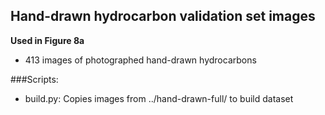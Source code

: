 ## Hand-drawn hydrocarbon validation set images

**Used in Figure 8a**

 - 413 images of photographed hand-drawn hydrocarbons

###Scripts:
 - build.py:  Copies images from ../hand-drawn-full/ to build dataset

